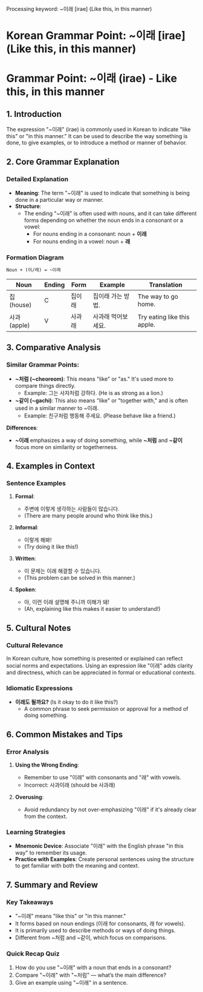Processing keyword: ~이래 [irae] (Like this, in this manner)
# Korean Grammar Point: ~이래 [irae] (Like this, in this manner)
# Grammar Point: ~이래 (irae) - Like this, in this manner
## 1. Introduction
The expression "~이래" (irae) is commonly used in Korean to indicate "like this" or "in this manner." It can be used to describe the way something is done, to give examples, or to introduce a method or manner of behavior.
## 2. Core Grammar Explanation
### Detailed Explanation
- **Meaning**: The term "~이래" is used to indicate that something is being done in a particular way or manner. 
- **Structure**: 
  - The ending "~이래" is often used with nouns, and it can take different forms depending on whether the noun ends in a consonant or a vowel:
    - For nouns ending in a consonant: noun + **이래**
    - For nouns ending in a vowel: noun + **래**
  
### Formation Diagram
```markdown
Noun + (이/래) = ~이래
```
| Noun          | Ending | Form   | Example          | Translation          |
|---------------|--------|--------|-------------------|-----------------------|
| 집 (house)    | C      | 집이래 | 집이래 가는 방법.  | The way to go home.   |
| 사과 (apple)  | V      | 사과래 | 사과래 먹어보세요. | Try eating like this apple. |
## 3. Comparative Analysis
### Similar Grammar Points:
- **~처럼 (~cheoreom)**: This means "like" or "as." It's used more to compare things directly.
    - Example: 그는 사자처럼 강하다. (He is as strong as a lion.)
- **~같이 (~gachi)**: This also means "like" or "together with," and is often used in a similar manner to ~이래.
    - Example: 친구처럼 행동해 주세요. (Please behave like a friend.)
    
**Differences**: 
- **~이래** emphasizes a way of doing something, while **~처럼** and **~같이** focus more on similarity or togetherness.
## 4. Examples in Context
### Sentence Examples
1. **Formal**: 
   - 주변에 이렇게 생각하는 사람들이 많습니다. 
   - (There are many people around who think like this.)
  
2. **Informal**: 
   - 이렇게 해봐! 
   - (Try doing it like this!)
3. **Written**: 
   - 이 문제는 이래 해결할 수 있습니다. 
   - (This problem can be solved in this manner.)
4. **Spoken**: 
   - 아, 이런 이래 설명해 주니까 이해가 돼! 
   - (Ah, explaining like this makes it easier to understand!)
## 5. Cultural Notes
### Cultural Relevance
In Korean culture, how something is presented or explained can reflect social norms and expectations. Using an expression like "이래" adds clarity and directness, which can be appreciated in formal or educational contexts.
### Idiomatic Expressions
- **이래도 될까요?** (Is it okay to do it like this?)
  - A common phrase to seek permission or approval for a method of doing something.
## 6. Common Mistakes and Tips
### Error Analysis
1. **Using the Wrong Ending**: 
   - Remember to use "이래" with consonants and "래" with vowels.
   - Incorrect: 사과이래 (should be 사과래)
   
2. **Overusing**: 
   - Avoid redundancy by not over-emphasizing "이래" if it's already clear from the context.
### Learning Strategies
- **Mnemonic Device**: Associate "이래" with the English phrase "in this way" to remember its usage.
- **Practice with Examples**: Create personal sentences using the structure to get familiar with both the meaning and context.
## 7. Summary and Review
### Key Takeaways
- "~이래" means "like this" or "in this manner."
- It forms based on noun endings (이래 for consonants, 래 for vowels).
- It is primarily used to describe methods or ways of doing things.
- Different from ~처럼 and ~같이, which focus on comparisons.
### Quick Recap Quiz
1. How do you use "~이래" with a noun that ends in a consonant? 
2. Compare "~이래" with "~처럼" — what’s the main difference?
3. Give an example using "~이래" in a sentence.

